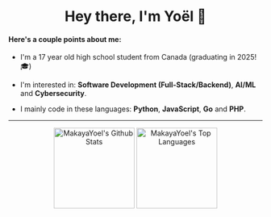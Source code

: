 <h1 align="center">Hey there, I'm Yoël 👋</h1>

#### Here's a couple points about me:
- I'm a 17 year old high school student from Canada (graduating in 2025! 🎓)
  
- I'm interested in: <b>Software Development (Full-Stack/Backend)</b>, <b>AI/ML</b> and <b>Cybersecurity</b>.

- I mainly code in these languages: <b>Python</b>, <b>JavaScript</b>, <b>Go</b> and <b>PHP</b>.
 
<hr>

<p align="center">
  <img height="160" src="https://github-readme-stats-seven-blush-60.vercel.app/api?username=MakayaYoel&theme=tokyonight&show_icons=true" alt="MakayaYoel's Github Stats"/>
  <img height="160" src="https://github-readme-stats-seven-blush-60.vercel.app/api/top-langs/?username=MakayaYoel&theme=tokyonight&size_weight=0.5&count_weight=0.5&layout=compact&hide=blade,css,html" alt="MakayaYoel's Top Languages"/>
</p>
